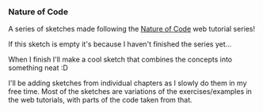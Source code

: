 ### Nature of Code
A series of sketches made following the [Nature of Code](https://natureofcode.com/introduction/) web tutorial series!

If this sketch is empty it's because I haven't finished the series yet...
 
When I finish I'll make a cool sketch that combines the concepts into something neat :D

I'll be adding sketches from individual chapters as I slowly do them in my free time. Most of the sketches are variations of the exercises/examples in the web tutorials, with parts of the code taken from that.
